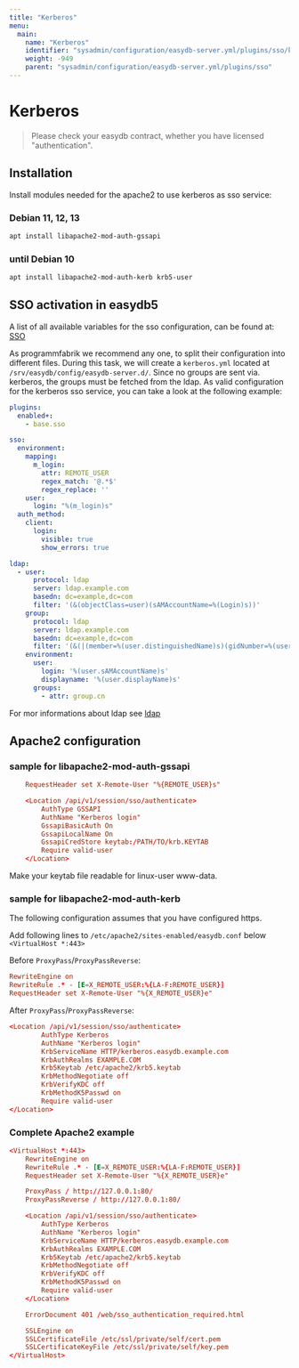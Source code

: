 ```yaml
---
title: "Kerberos"
menu:
  main:
    name: "Kerberos"
    identifier: "sysadmin/configuration/easydb-server.yml/plugins/sso/kerberos"
    weight: -949
    parent: "sysadmin/configuration/easydb-server.yml/plugins/sso"
---
```


# Kerberos

> Please check your easydb contract, whether you have licensed "authentication".

## Installation

Install modules needed for the apache2 to use kerberos as sso service:

### Debian 11, 12, 13
```bash
apt install libapache2-mod-auth-gssapi
```

### until Debian 10
```bash
apt install libapache2-mod-auth-kerb krb5-user
```

## SSO activation in easydb5

A list of all available variables for the sso configuration, can be found at: [SSO](../)

As programmfabrik we recommend any one, to split their configuration into different files. During this task, we will create a `kerberos.yml` located at `/srv/easydb/config/easydb-server.d/`. Since no groups are sent via. kerberos, the groups must be fetched from the ldap. As valid configuration for the kerberos sso service, you can take a look at the following example:

```yml
plugins:
  enabled+:
    - base.sso

sso:
  environment:
    mapping:
      m_login:
        attr: REMOTE_USER
        regex_match: '@.*$'
        regex_replace: ''
    user:
      login: "%(m_login)s"
  auth_method:
    client:
      login:
        visible: true
        show_errors: true

ldap:
  - user:
      protocol: ldap
      server: ldap.example.com
      basedn: dc=example,dc=com
      filter: '(&(objectClass=user)(sAMAccountName=%(Login)s))'
    group:
      protocol: ldap
      server: ldap.example.com
      basedn: dc=example,dc=com
      filter: '(&(|(member=%(user.distinguishedName)s)(gidNumber=%(user.primaryGroupID)s))(objectClass=group))'
    environment:
      user:
        login: '%(user.sAMAccountName)s'
        displayname: '%(user.displayName)s'
      groups:
        - attr: group.cn
```

For mor informations about ldap see [ldap](../../ldap)

## Apache2 configuration

### sample for libapache2-mod-auth-gssapi

```conf
    RequestHeader set X-Remote-User "%{REMOTE_USER}s"

    <Location /api/v1/session/sso/authenticate>
        AuthType GSSAPI
        AuthName "Kerberos login"
        GssapiBasicAuth On
        GssapiLocalName On
        GssapiCredStore keytab:/PATH/TO/krb.KEYTAB
        Require valid-user
    </Location>
```
Make your keytab file readable for linux-user www-data.

### sample for libapache2-mod-auth-kerb

The following configuration assumes that you have configured https.

Add following lines to `/etc/apache2/sites-enabled/easydb.conf` below `<VirtualHost *:443>`

Before `ProxyPass`/`ProxyPassReverse`:
```conf
RewriteEngine on
RewriteRule .* - [E=X_REMOTE_USER:%{LA-F:REMOTE_USER}]
RequestHeader set X-Remote-User "%{X_REMOTE_USER}e"
```

After `ProxyPass`/`ProxyPassReverse`:
```conf
<Location /api/v1/session/sso/authenticate>
		AuthType Kerberos
		AuthName "Kerberos login"
		KrbServiceName HTTP/kerberos.easydb.example.com
		KrbAuthRealms EXAMPLE.COM
		Krb5Keytab /etc/apache2/krb5.keytab
		KrbMethodNegotiate off
		KrbVerifyKDC off
		KrbMethodK5Passwd on
		Require valid-user
</Location>
```

### Complete Apache2 example

```conf
<VirtualHost *:443>
	RewriteEngine on
	RewriteRule .* - [E=X_REMOTE_USER:%{LA-F:REMOTE_USER}]
	RequestHeader set X-Remote-User "%{X_REMOTE_USER}e"

	ProxyPass / http://127.0.0.1:80/
	ProxyPassReverse / http://127.0.0.1:80/

	<Location /api/v1/session/sso/authenticate>
		AuthType Kerberos
		AuthName "Kerberos login"
		KrbServiceName HTTP/kerberos.easydb.example.com
		KrbAuthRealms EXAMPLE.COM
		Krb5Keytab /etc/apache2/krb5.keytab
		KrbMethodNegotiate off
		KrbVerifyKDC off
		KrbMethodK5Passwd on
		Require valid-user
	</Location>

	ErrorDocument 401 /web/sso_authentication_required.html

	SSLEngine on
	SSLCertificateFile /etc/ssl/private/self/cert.pem
	SSLCertificateKeyFile /etc/ssl/private/self/key.pem
</VirtualHost>
```
